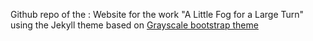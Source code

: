 Github repo of the : Website for the work "A Little Fog for a Large Turn" using the Jekyll theme based on [Grayscale bootstrap theme ](http://ironsummitmedia.github.io/startbootstrap-grayscale/)
